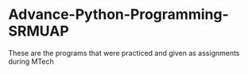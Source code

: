 # Advance-Python-Programming-SRMUAP
These are the programs that were practiced and given as assignments during MTech

